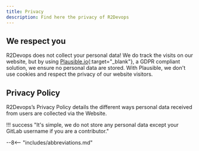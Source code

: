 ```yaml
---
title: Privacy
description: Find here the privacy of R2Devops
---
```


## We respect you
R2Devops does not collect your personal data! We do track the visits on our website, but by using [Plausible.io](https://plausible.io/data-policy){:target="_blank"}, a GDPR compliant solution, we ensure no personal data are stored. With Plausible, we don't use cookies and respect the privacy of our website visitors.

## Privacy Policy
R2Devops’s Privacy Policy details the different ways personal data received from users are collected via the Website.

!!! success "It's simple, we do not store any personal data except your GitLab username if you are a contributor."


--8<-- "includes/abbreviations.md"
